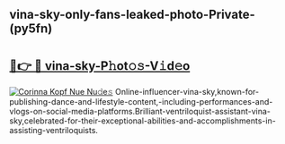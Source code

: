 ## vina-sky-only-fans​-leaked-photo​-Private-(py5fn)


# <h2><a href="https://mediaupload.pro?title=vina-sky&ref=git">🔗👉 🔴 vina-sky-P𝚑ot𝚘𝚜-V𝚒d𝚎o</a></h2>

[![Corinna Kopf Nue Nu𝚍e𝚜](https://i.imgur.com/0qMVB7G.gif)](https://mediaupload.pro?title=vina-sky&ref=git)
Online-influencer-vina-sky,known-for-publishing-dance-and-lifestyle-content,-including-performances-and-vlogs-on-social-media-platforms.Brilliant-ventriloquist-assistant-vina-sky,celebrated-for-their-exceptional-abilities-and-accomplishments-in-assisting-ventriloquists.  